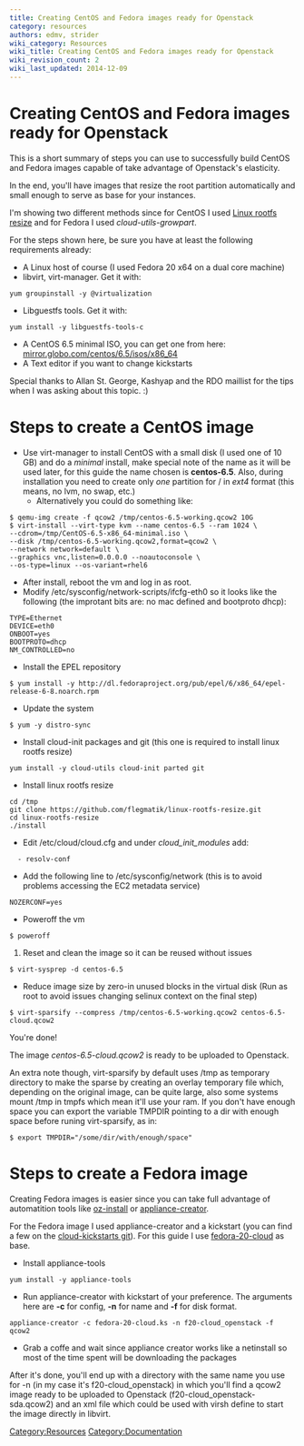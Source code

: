 ```yaml
---
title: Creating CentOS and Fedora images ready for Openstack
category: resources
authors: edmv, strider
wiki_category: Resources
wiki_title: Creating CentOS and Fedora images ready for Openstack
wiki_revision_count: 2
wiki_last_updated: 2014-12-09
---
```


# Creating CentOS and Fedora images ready for Openstack

This is a short summary of steps you can use to successfully build CentOS and Fedora images capable of take advantage of Openstack's elasticity.

In the end, you'll have images that resize the root partition automatically and small enough to serve as base for your instances.

I'm showing two different methods since for CentOS I used [Linux rootfs resize](https://github.com/flegmatik/linux-rootfs-resize.git) and for Fedora I used *cloud-utils-growpart*.

For the steps shown here, be sure you have at least the following requirements already:

*   A Linux host of course (I used Fedora 20 x64 on a dual core machine)
*   libvirt, virt-manager. Get it with:

<!-- -->

    yum groupinstall -y @virtualization

*   Libguestfs tools. Get it with:

<!-- -->

    yum install -y libguestfs-tools-c

*   A CentOS 6.5 minimal ISO, you can get one from here: [mirror.globo.com/centos/6.5/isos/x86_64](http://mirror.globo.com/centos/6.5/isos/x86_64/)
*   A Text editor if you want to change kickstarts

Special thanks to Allan St. George, Kashyap and the RDO maillist for the tips when I was asking about this topic. :)

# Steps to create a CentOS image

*   Use virt-manager to install CentOS with a small disk (I used one of 10 GB) and do a *minimal* install, make special note of the name as it will be used later, for this guide the name chosen is **centos-6.5**. Also, during installation you need to create only *one* partition for / in *ext4* format (this means, no lvm, no swap, etc.)
    -   Alternatively you could do something like:

<!-- -->

    $ qemu-img create -f qcow2 /tmp/centos-6.5-working.qcow2 10G
    $ virt-install --virt-type kvm --name centos-6.5 --ram 1024 \
    --cdrom=/tmp/CentOS-6.5-x86_64-minimal.iso \
    --disk /tmp/centos-6.5-working.qcow2,format=qcow2 \
    --network network=default \
    --graphics vnc,listen=0.0.0.0 --noautoconsole \
    --os-type=linux --os-variant=rhel6

*   After install, reboot the vm and log in as root.
*   Modify /etc/sysconfig/network-scripts/ifcfg-eth0 so it looks like the following (the improtant bits are: no mac defined and bootproto dhcp):

<!-- -->

    TYPE=Ethernet
    DEVICE=eth0
    ONBOOT=yes
    BOOTPROTO=dhcp
    NM_CONTROLLED=no

*   Install the EPEL repository

<!-- -->

    $ yum install -y http://dl.fedoraproject.org/pub/epel/6/x86_64/epel-release-6-8.noarch.rpm

*   Update the system

<!-- -->

    $ yum -y distro-sync

*   Install cloud-init packages and git (this one is required to install linux rootfs resize)

<!-- -->

    yum install -y cloud-utils cloud-init parted git

*   Install linux rootfs resize

<!-- -->

    cd /tmp
    git clone https://github.com/flegmatik/linux-rootfs-resize.git
    cd linux-rootfs-resize
    ./install

*   Edit /etc/cloud/cloud.cfg and under *cloud_init_modules* add:

<!-- -->

      - resolv-conf

*   Add the following line to /etc/sysconfig/network (this is to avoid problems accessing the EC2 metadata service)

<!-- -->

    NOZERCONF=yes

*   Poweroff the vm

<!-- -->

    $ poweroff

1.  Reset and clean the image so it can be reused without issues

<!-- -->

    $ virt-sysprep -d centos-6.5

*   Reduce image size by zero-in unused blocks in the virtual disk (Run as root to avoid issues changing selinux context on the final step)

<!-- -->

    $ virt-sparsify --compress /tmp/centos-6.5-working.qcow2 centos-6.5-cloud.qcow2

You're done!

The image *centos-6.5-cloud.qcow2* is ready to be uploaded to Openstack.

An extra note though, virt-sparsify by default uses /tmp as temporary directory to make the sparse by creating an overlay temporary file which, depending on the original image, can be quite large, also some systems mount /tmp in tmpfs which mean it'll use your ram. If you don't have enough space you can export the variable TMPDIR pointing to a dir with enough space before runing virt-sparsify, as in:

    $ export TMPDIR="/some/dir/with/enough/space"

# Steps to create a Fedora image

Creating Fedora images is easier since you can take full advantage of automatition tools like [oz-install](https://github.com/clalancette/oz/wiki/oz-install) or [appliance-creator](http://thincrust.net/tooling.html).

For the Fedora image I used appliance-creator and a kickstart (you can find a few on the [cloud-kickstarts git](https://git.fedorahosted.org/cgit/cloud-kickstarts.git)). For this guide I use [fedora-20-cloud](https://git.fedorahosted.org/cgit/cloud-kickstarts.git/tree/generic/fedora-20-cloud.ks) as base.

*   Install appliance-tools

<!-- -->

    yum install -y appliance-tools

*   Run appliance-creator with kickstart of your preference. The arguments here are **-c** for config, **-n** for name and **-f** for disk format.

<!-- -->

    appliance-creator -c fedora-20-cloud.ks -n f20-cloud_openstack -f qcow2

*   Grab a coffe and wait since appliance creator works like a netinstall so most of the time spent will be downloading the packages

After it's done, you'll end up with a directory with the same name you use for -n (in my case it's f20-cloud_openstack) in which you'll find a qcow2 image ready to be uploaded to Openstack (f20-cloud_openstack-sda.qcow2) and an xml file which could be used with virsh define to start the image directly in libvirt.

<Category:Resources> <Category:Documentation>
